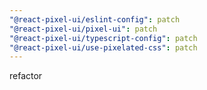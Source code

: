 ```yaml
---
"@react-pixel-ui/eslint-config": patch
"@react-pixel-ui/pixel-ui": patch
"@react-pixel-ui/typescript-config": patch
"@react-pixel-ui/use-pixelated-css": patch
---
```


refactor
